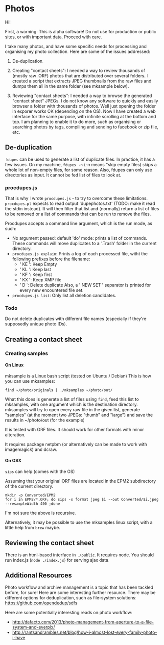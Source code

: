 # Photos

Hi!

First, a warning: This is alpha software!
Do not use for production or public sites, or with important data.
Proceed with care.

I take many photos, and have some specific needs for processing and organising my photo collection.
Here are some of the issues addressed:

1. De-duplication.

2. Creating "contact sheets": I needed a way to review thousands of (mostly raw .ORF)  photos that are distributed over several folders. I created a script that extracts JPEG thumbnails from the raw files and dumps them all in the same folder (see mksample below).

3. Reviewing "contact sheets": I needed a way to browse the generated "contact sheet" JPEGs. I do not know any software to quickly and easily browser a folder with thousands of photos. Well just opening the folder in exporer works OK (depending on the OS). Now I have created a web interface for the same purpose, with infinite scrolling at the bottom and top. I am planning to enable it to do more, such as organising or searching photos by tags, compiling and sending to facebook or zip file, etc.


## De-duplication
`fdupes` can be used to generate a list of duplicate files. In practice, it has a few issues. On my machine, `fdupes -n` (-n means "skip empty files) skips a whole lot of non-empty files, for some reason. Also, fdupes can only use directories as input. It cannot be fed list of files to look at.

### procdupes.js

That is why I wrote `procdupes.js` - to try to overcome these limitations. `procdupes.pl` expects to read output 'dupephotos.txt' (TODO: make it read the stdin instead). It will then filter that list and (normally) return a list of files to be removed or a list of commands that can be run to remove the files.

Procdupes accepts a command line argument, which is the run mode, as such:
 - No argument passed: default 'do' mode: prints a list of commands. These commands will move duplicates to a '.Trash' folder in the current directory.
 - `procdupes.js explain`: Prints a log of each processed file, witht the following prefixes before the filename:
   - ' KE ': Keep Empty
   - ' KL ': Keep last
   - ' KF ': Keep first
   - ' KX ': Keep XMP file
   - ' D ': Delete duplicate 
   Also, a ' NEW SET ' separator is printed for every new encountered file set.
 - `procdupes.js list`: Only list all deletion candidates.

### Todo
Do not delete duplicates with different file names (especially if they're supposedly unique photo IDs).

## Creating a contact sheet

### Creating samples

#### On Linux

mksample is a Linux bash script (tested on Ubuntu / Debian)
This is how you can use mksamples:
```
find ~/photo/originals | ./mksamples ~/photo/out/
```

What this does is generate a list of files using `find`, feed this list to mksamples, with one argument which is the destination directory.
mksamples will try to open every raw file in the given list, generate "samples" (at the moment two JPEGs: "thumb" and "large") and save the results in ~/photo/out (for the example)

It is tested with ORF files. It should work for other formats with minor alteration.

It requires package netpbm (or alternatively can be made to work with imagemagick) and dcraw.

#### On OSX

`sips` can help (comes with the OS)

Assuming that your original ORF files are located in the EPM2 subdirectory of the current directory.

```
mkdir -p Converted/EPM2
for i in EPM2/*.ORF; do sips -s format jpeg $i --out Converted/$i.jpeg --resampleWidth 400 ;done
```

I'm not sure the above is recursive.

Alternatively, it may be possible to use the mksamples linux script, with a little help from `brew` maybe.

## Reviewing the contact sheet

There is an html-based interface in `./public`. It requires node. You should run index.js (`node ./index.js`) for serving ajax data.

## Additional Resources

Photo workflow and archive management is a topic that has been tackled before, for sure! Here are some interesting further resource.
There may be different options for deduplication, such as file-system solutions: https://github.com/opendedup/sdfs

Here are some potentially interesting reads on photo workflow:
 - http://dafacto.com/2013/photo-management-from-aperture-to-a-file-system-and-everpix/
 - http://rantsandrambles.net/blog/how-i-almost-lost-every-family-photo-i-have
 